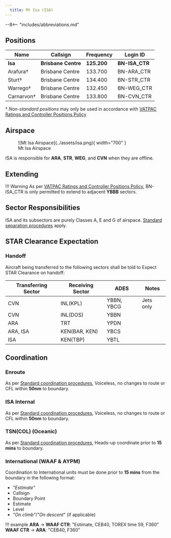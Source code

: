 ```yaml
---
  title: Mt Isa (ISA)
---
```


--8<-- "includes/abbreviations.md"

## Positions

| Name | Callsign | Frequency | Login ID |
| ---- | -------- | --------- | -------- |
| **Isa** | **Brisbane Centre** | **125.200** | **BN-ISA_CTR** |
| Arafura† | Brisbane Centre | 133.700 | BN-ARA_CTR |
| Sturt† | Brisbane Centre | 134.400 | BN-STR_CTR |
| Warrego† | Brisbane Centre | 132.450 | BN-WEG_CTR |
| Carnarvon† | Brisbane Centre | 133.800 | BN-CVN_CTR |

† *Non-standard positions* may only be used in accordance with [VATPAC Ratings and Controller Positions Policy](https://vatpac.org/publications/policies)

## Airspace

<figure markdown>
![Mt Isa Airspace](../assets/isa.png){ width="700" }
  <figcaption>Mt Isa Airspace</figcaption>
</figure>

ISA is responsible for **ARA**, **STR**, **WEG**, and **CVN** when they are offline.  

## Extending

!!! Warning
    As per [VATPAC Ratings and Controller Positions Policy](https://cdn.vatpac.org/documents/policy/Controller+Positions+and+Ratings+Policy+v5.2.pdf), BN-ISA_CTR is only permitted to extend to adjacent **YBBB** sectors.

## Sector Responsibilities
ISA and its subsectors are purely Classes A, E and G of airspace. [Standard separation procedures](../../../separation-standards) apply.

## STAR Clearance Expectation
### Handoff
Aircraft being transferred to the following sectors shall be told to Expect STAR Clearance on handoff:

| Transferring Sector | Receiving Sector | ADES | Notes |
| ---- | -------- | --------- | --------- |
| CVN | INL(KPL) | YBBN, YBCG | Jets only |
| CVN | INL(DOS) | YBBN | |
| ARA | TRT | YPDN | |
| ARA, ISA | KEN(BAR, KEN) | YBCS | |
| ISA | KEN(TBP) | YBTL | |

## Coordination

### Enroute
As per [Standard coordination procedures](../../../controller-skills/coordination/#enr-enr), Voiceless, no changes to route or CFL within **50nm** to boundary.

### ISA Internal
As per [Standard coordination procedures](../../../controller-skills/coordination/#enr-enr), Voiceless, no changes to route or CFL within **50nm** to boundary.
### TSN(COL) (Oceanic)
As per [Standard coordination procedures](../../../controller-skills/coordination/#enr-oceanic), Heads-up coordinate prior to **15 mins** to boundary.

### International (WAAF & AYPM)
Coordination to International units must be done prior to **15 mins** from the boundary in the following format:

- *"Estimate"*
- Callsign
- Boundary Point
- Estimate
- Level
- *"On climb"*/*"On descent*" (if applicable)

!!! example
    <span class="coldline">**ARA** -> **WAAF CTR**</span>: "Estimate, CEB40, TOREX time 59, F360"  
    <span class="coldline">**WAAF CTR** -> **ARA**</span>: "CEB40, F360"